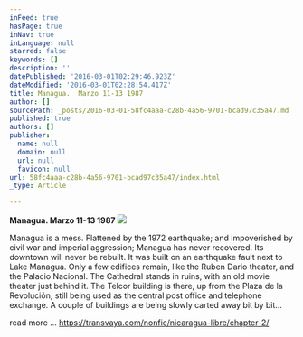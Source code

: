 ```yaml
---
inFeed: true
hasPage: true
inNav: true
inLanguage: null
starred: false
keywords: []
description: ''
datePublished: '2016-03-01T02:29:46.923Z'
dateModified: '2016-03-01T02:28:54.417Z'
title: Managua.  Marzo 11-13 1987
author: []
sourcePath: _posts/2016-03-01-58fc4aaa-c28b-4a56-9701-bcad97c35a47.md
published: true
authors: []
publisher:
  name: null
  domain: null
  url: null
  favicon: null
url: 58fc4aaa-c28b-4a56-9701-bcad97c35a47/index.html
_type: Article

---
```

**Managua.  Marzo 11-13 1987**
![](https://the-grid-user-content.s3-us-west-2.amazonaws.com/b48300f0-3a42-4b84-b4b0-4a3d58a1eca5.jpg)

Managua is a mess. Flattened by the 1972 earthquake; and impoverished by civil war and imperial aggression; Managua has never recovered. Its downtown will never be rebuilt. It was built on an earthquake fault next to Lake Managua. Only a few edifices remain, like the Ruben Dario theater, and the Palacio Nacional. The Cathedral stands in ruins, with an old movie theater just behind it. The Telcor building is there, up from the Plaza de la Revolución, still being used as the central post office and telephone exchange. A couple of buildings are being slowly carted away bit by bit...

read more ... https://transvaya.com/nonfic/nicaragua-libre/chapter-2/